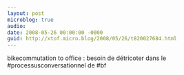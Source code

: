```yaml
---
layout: post
microblog: true
audio: 
date: 2008-05-26 00:00:00 -0000
guid: http://xtof.micro.blog/2008/05/26/t820027684.html
---
```

bikecommutation  to office : besoin de détricoter dans le #processusconversationnel de #bf
